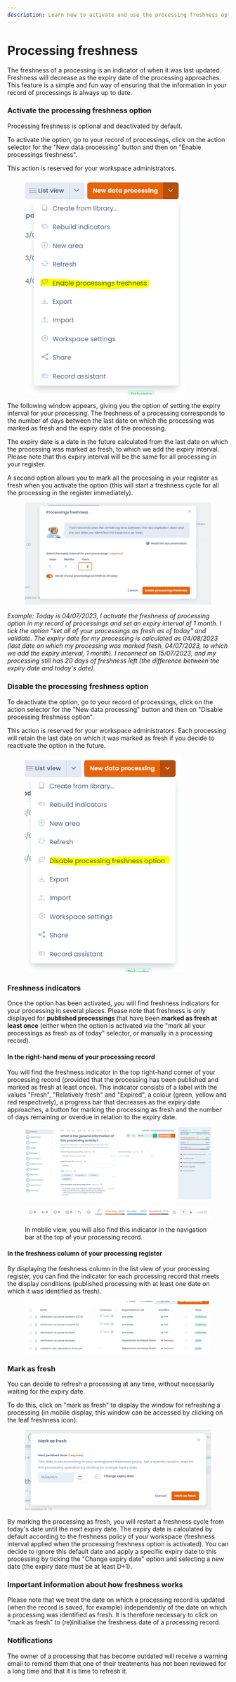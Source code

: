 ```yaml
---
description: Learn how to activate and use the processing freshness option
---
```


# Processing freshness

The freshness of a processing is an indicator of when it was last updated. Freshness will decrease as the expiry date of the processing approaches. This feature is a simple and fun way of ensuring that the information in your record of processings is always up to date.

### Activate the processing freshness option

Processing freshness is optional and deactivated by default.&#x20;

To activate the option, go to your record of processings, click on the action selector for the "New data processing" button and then on "Enable processings freshness".&#x20;

This action is reserved for your workspace administrators.

<figure><img src="../../.gitbook/assets/image (275).png" alt=""><figcaption></figcaption></figure>

The following window appears, giving you the option of setting the expiry interval for your processing. The freshness of a processing corresponds to the number of days between the last date on which the processing was marked as fresh and the expiry date of the processing.&#x20;

The expiry date is a date in the future calculated from the last date on which the processing was marked as fresh, to which we add the expiry interval. Please note that this expiry interval will be the same for all processing in your register.&#x20;

A second option allows you to mark all the processing in your register as fresh when you activate the option (this will start a freshness cycle for all the processing in the register immediately).

<figure><img src="../../.gitbook/assets/image (278).png" alt=""><figcaption></figcaption></figure>

_Example: Today is 04/07/2023, I activate the freshness of processing option in my record of processings and set an expiry interval of 1 month. I tick the option "set all of your processings as fresh as of today" and validate. The expiry date for my processing is calculated as 04/08/2023 (last date on which my processing was marked fresh, 04/07/2023, to which we add the expiry interval, 1 month). I reconnect on 15/07/2023, and my processing still has 20 days of freshness left (the difference between the expiry date and today's date)._

### Disable the processing freshness option&#x20;

To deactivate the option, go to your record of processings, click on the action selector for the "New data processing" button and then on "Disable processing freshness option".&#x20;

This action is reserved for your workspace administrators. Each processing will retain the last date on which it was marked as fresh if you decide to reactivate the option in the future.

<figure><img src="../../.gitbook/assets/image (276).png" alt=""><figcaption></figcaption></figure>

### Freshness indicators&#x20;

Once the option has been activated, you will find freshness indicators for your processing in several places. Please note that freshness is only displayed for **published processings** that have been **marked as fresh at least once** (either when the option is activated via the "mark all your processings as fresh as of today" selector, or manually in a processing record).

#### In the right-hand menu of your processing record&#x20;

You will find the freshness indicator in the top right-hand corner of your processing record (provided that the processing has been published and marked as fresh at least once). This indicator consists of a label with the values "Fresh", "Relatively fresh" and "Expired", a colour (green, yellow and red respectively), a progress bar that decreases as the expiry date approaches, a button for marking the processing as fresh and the number of days remaining or overdue in relation to the expiry date.

<figure><img src="../../.gitbook/assets/image (280).png" alt=""><figcaption></figcaption></figure>

<figure><img src="../../.gitbook/assets/image (277).png" alt=""><figcaption><p>In mobile view, you will also find this indicator in the navigation bar at the top of your processing record.</p></figcaption></figure>

#### In the freshness column of your processing register

&#x20;By displaying the freshness column in the list view of your processing register, you can find the indicator for each processing record that meets the display conditions (published processing with at least one date on which it was identified as fresh).

<figure><img src="../../.gitbook/assets/image (274).png" alt=""><figcaption></figcaption></figure>

### Mark as fresh

You can decide to refresh a processing at any time, without necessarily waiting for the expiry date.&#x20;

To do this, click on "mark as fresh" to display the window for refreshing a processing (in mobile display, this window can be accessed by clicking on the leaf freshness icon):

<figure><img src="../../.gitbook/assets/image (273).png" alt=""><figcaption></figcaption></figure>

By marking the processing as fresh, you will restart a freshness cycle from today's date until the next expiry date. The expiry date is calculated by default according to the freshness policy of your workspace (freshness interval applied when the processing freshness option is activated). You can decide to ignore this default date and apply a specific expiry date to this processing by ticking the "Change expiry date" option and selecting a new date (the expiry date must be at least D+1).

### Important information about how freshness works&#x20;

Please note that we treat the date on which a processing record is updated (when the record is saved, for example) independently of the date on which a processing was identified as fresh. It is therefore necessary to click on "mark as fresh" to (re)initialise the freshness date of a processing record.&#x20;

### Notifications&#x20;

The owner of a processing that has become outdated will receive a warning email to remind them that one of their treatments has not been reviewed for a long time and that it is time to refresh it.
